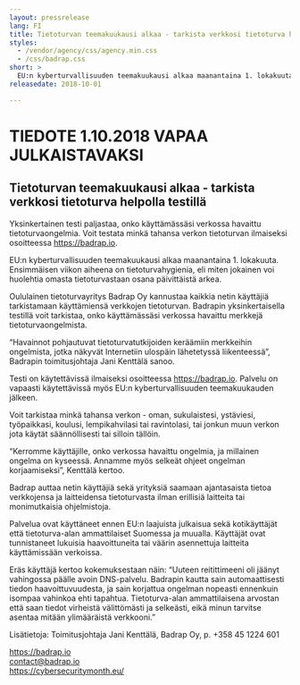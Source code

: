 ```yaml
---
layout: pressrelease
lang: FI
title: Tietoturvan teemakuukausi alkaa - tarkista verkkosi tietoturva helpolla testillä
styles:
  - /vendor/agency/css/agency.min.css
  - /css/badrap.css
short: >
  EU:n kyberturvallisuuden teemakuukausi alkaa maanantaina 1. lokakuuta. Ensimmäisen viikon aiheena on tietoturvahygienia, eli miten jokainen voi huolehtia omasta tietoturvastaan osana päivittäistä arkea. Oululainen tietoturvayritys Badrap Oy kannustaa kaikkia netin käyttäjiä tarkistamaan käyttämiensä verkkojen tietoturvan.
releasedate: 2018-10-01

---
```


# TIEDOTE 1.10.2018 VAPAA JULKAISTAVAKSI

## Tietoturvan teemakuukausi alkaa - tarkista verkkosi tietoturva helpolla testillä

Yksinkertainen testi paljastaa, onko käyttämässäsi verkossa havaittu tietoturvaongelmia. Voit testata minkä tahansa verkon tietoturvan ilmaiseksi osoitteessa <https://badrap.io>.

EU:n kyberturvallisuuden teemakuukausi alkaa maanantaina 1. lokakuuta. Ensimmäisen viikon aiheena on tietoturvahygienia, eli miten jokainen voi huolehtia omasta tietoturvastaan osana päivittäistä arkea.

Oululainen tietoturvayritys Badrap Oy kannustaa kaikkia netin käyttäjiä tarkistamaan käyttämiensä verkkojen tietoturvan. Badrapin yksinkertaisella testillä voit tarkistaa, onko käyttämässäsi verkossa havaittu merkkejä tietoturvaongelmista.

“Havainnot pohjautuvat tietoturvatutkijoiden keräämiin merkkeihin ongelmista, jotka näkyvät Internetiin ulospäin lähetetyssä liikenteessä”, Badrapin toimitusjohtaja Jani Kenttälä sanoo.

Testi on käytettävissä ilmaiseksi osoitteessa <https://badrap.io>. Palvelu on vapaasti käytettävissä myös EU:n kyberturvallisuuden teemakuukauden jälkeen.

Voit tarkistaa minkä tahansa verkon - oman, sukulaistesi, ystäviesi, työpaikkasi, koulusi, lempikahvilasi tai ravintolasi, tai jonkun muun verkon jota käytät säännöllisesti tai silloin tällöin.

“Kerromme käyttäjille, onko verkossa havaittu ongelmia, ja millainen ongelma on kyseessä. Annamme myös selkeät ohjeet ongelman korjaamiseksi”, Kenttälä kertoo.

Badrap auttaa netin käyttäjiä sekä yrityksiä saamaan ajantasaista tietoa verkkojensa ja laitteidensa tietoturvasta ilman erillisiä laitteita tai monimutkaisia ohjelmistoja.

Palvelua ovat käyttäneet ennen EU:n laajuista julkaisua sekä kotikäyttäjät että tietoturva-alan ammattilaiset Suomessa ja muualla. Käyttäjät ovat tunnistaneet lukuisia haavoittuneita tai väärin asennettuja laitteita käyttämissään verkoissa.

Eräs käyttäjä kertoo kokemuksestaan näin: “Uuteen reitittimeeni oli jäänyt vahingossa päälle avoin DNS-palvelu. Badrapin kautta sain automaattisesti tiedon haavoittuvuudesta, ja sain korjattua ongelman nopeasti ennenkuin isompaa vahinkoa ehti tapahtua. Tietoturva-alan ammattilaisena arvostan että saan tiedot virheistä välittömästi ja selkeästi, eikä minun tarvitse asentaa mitään ylimääräistä verkkooni.”

Lisätietoja:
Toimitusjohtaja Jani Kenttälä, Badrap Oy, p. +358 45 1224 601

<https://badrap.io><br>
contact@badrap.io<br>
<https://cybersecuritymonth.eu/>
